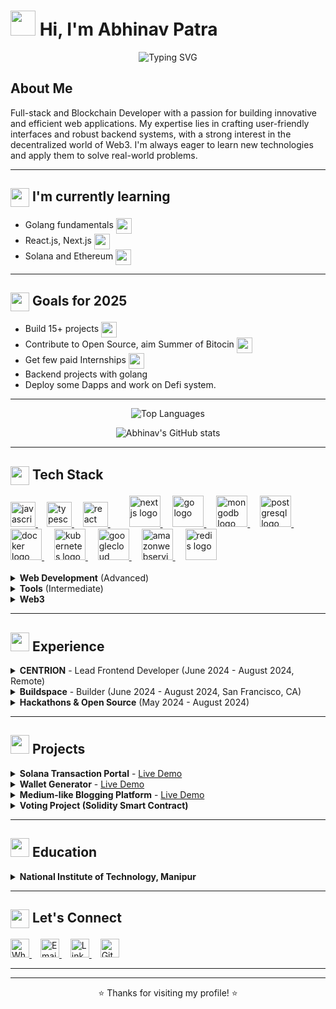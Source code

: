 # <img src="https://media.giphy.com/media/g0jg6lMcNORSlOv9Zb/giphy.gif?cid=790b7611kcpr64hjyt7jbve4vdkvw2m8rz4s86bbsgr38w18&ep=v1_stickers_search&rid=giphy.gif&ct=ts" width="40"> Hi, I'm Abhinav Patra

<p align="center">
  <img src="https://readme-typing-svg.herokuapp.com?font=Fira+Code&size=20&pause=100&color=00A3C8&vCenter=true&width=600&lines=Web+and+Blockchain+Developer;Always+Learning" alt="Typing SVG" />
</p>


## About Me

<p>
  Full-stack and Blockchain Developer with a passion for building innovative and efficient web applications. My expertise lies in crafting user-friendly interfaces and robust backend systems, with a strong interest in the decentralized world of Web3. I'm always eager to learn new technologies and apply them to solve real-world problems.
</p>

---

## <img src="https://media.giphy.com/media/Zebztgv7jmkoLe1DoY/giphy.gif?cid=ecf05e473t22i4scweo65028p2tlkre0zpc4x1aa0808tuu8&ep=v1_stickers_search&rid=giphy.gif&ct=s" width="30" align="absmiddle"> I'm currently learning

- Golang fundamentals <img src="https://media.giphy.com/media/zYi4Qdbs4LUmCrVD82/giphy.gif?cid=790b7611j85x6cy672oe01j55fs6y16ua0uirzdr3jxtel3x&ep=v1_stickers_search&rid=giphy.gif&ct=" width="25" align="absmiddle">
- React.js, Next.js <img src="https://media.giphy.com/media/eNAsjO55tPbgaor7ma/giphy.gif?cid=790b7611of7n9ghlzd949b0isywl0vriatvctujp2ql84yut&ep=v1_stickers_search&rid=giphy.gif&ct=s" width="25" align="absmiddle">
- Solana and Ethereum <img src="https://media.giphy.com/media/Ll22OhMLAlVDb8UQWe/giphy.gif?cid=790b76112ruiygn7j5lvvgytwl81cyxuzj08h3vny6imgfiq&ep=v1_stickers_search&rid=giphy.gif&ct=s" width="25" align="absmiddle">

---

## <img src="https://media.giphy.com/media/n24Eq6str4wLglFVw6/giphy.gif?cid=790b7611tsdiq320yew5aukjpcfkl9drf87ndgo5gz28wmc0&ep=v1_stickers_search&rid=giphy.gif&ct=s" width="30" align="absmiddle"> Goals for 2025

- Build 15+ projects <img src="https://media.giphy.com/media/BiSeh1hFJ2waKPld1p/giphy.gif?cid=790b7611dg4uzy0qrovmxhpsc0qq5hgz0v31qr5q377rt6dm&ep=v1_stickers_search&rid=giphy.gif&ct=s" width="25" align="absmiddle">
- Contribute to Open Source, aim Summer of Bitocin <img src="https://media.giphy.com/media/UP3y7jUL3vpnVyawjo/giphy.gif?cid=ecf05e47veix02ae9zf90gx158mn74nfkum2huueqi61we80&ep=v1_stickers_search&rid=giphy.gif&ct=s" width="25" align="absmiddle">
- Get few paid Internships <img src="https://media.giphy.com/media/RW1n4Qh34k4c6oWg7n/giphy.gif?cid=ecf05e47veix02ae9zf90gx158mn74nfkum2huueqi61we80&ep=v1_stickers_search&rid=giphy.gif&ct=s" width="25" align="absmiddle">
- Backend projects with golang
- Deploy some Dapps and work on Defi system.

---

<div align="center">
  
  ![Top Languages](https://github-readme-stats.vercel.app/api/top-langs/?username=abhinavpatra&hide_progress=false&layout=donut&theme=dark)
  
  ![Abhinav's GitHub stats](https://github-readme-stats.vercel.app/api?username=abhinavpatra&theme=dark&show_icons=true)
  
</div>

---

## <img src="https://media.giphy.com/media/QVz8bVdhi6dmkIkg61/giphy.gif?cid=ecf05e47po4gkdwzxbxw64i1srzzofliw5v2qtp3xvd7j8zn&ep=v1_stickers_search&rid=giphy.gif&ct=s" width="30" align="absmiddle"> Tech Stack

<div align="left">
  <a href="https://developer.mozilla.org/en-US/docs/Web/JavaScript" target="_blank">
    <img src="https://cdn.jsdelivr.net/gh/devicons/devicon/icons/javascript/javascript-original.svg" height="40" alt="javascript logo" />
  </a>
  <img width="10" />
  <a href="https://www.typescriptlang.org/" target="_blank">
    <img src="https://cdn.jsdelivr.net/gh/devicons/devicon/icons/typescript/typescript-original.svg" height="40" alt="typescript logo" />
  </a>
  <img width="10" />
  <a href="https://react.dev/" target="_blank">
    <img src="https://cdn.jsdelivr.net/gh/devicons/devicon/icons/react/react-original.svg" height="40" alt="react logo" />
  </a>
  <img width="10" />
  <img width="12" />
  <a href="https://nextjs.org/" target="_blank">
    <img src="https://cdn.jsdelivr.net/gh/devicons/devicon/icons/nextjs/nextjs-original.svg" height="50" alt="nextjs logo" />
  </a>
  <img width="12" />
  <a href="https://go.dev/" target="_blank">
    <img src="https://cdn.jsdelivr.net/gh/devicons/devicon/icons/go/go-original.svg" height="50" alt="go logo" />
  </a>
  <img width="12" />
  <a href="https://www.mongodb.com/" target="_blank">
    <img src="https://cdn.jsdelivr.net/gh/devicons/devicon/icons/mongodb/mongodb-original.svg" height="50" alt="mongodb logo" />
  </a>
  <img width="12" />
  <a href="https://www.postgresql.org/" target="_blank">
    <img src="https://cdn.jsdelivr.net/gh/devicons/devicon/icons/postgresql/postgresql-original.svg" height="50" alt="postgresql logo" />
  </a>
  <img width="12" />
  <a href="https://www.docker.com/" target="_blank">
    <img src="https://cdn.jsdelivr.net/gh/devicons/devicon/icons/docker/docker-original.svg" height="50" alt="docker logo" />
  </a>
  <img width="12" />
  <a href="https://kubernetes.io/" target="_blank">
    <img src="https://cdn.jsdelivr.net/gh/devicons/devicon/icons/kubernetes/kubernetes-plain.svg" height="50" alt="kubernetes logo" />
  </a>
  <img width="12" />
  <a href="https://cloud.google.com/" target="_blank">
    <img src="https://cdn.jsdelivr.net/gh/devicons/devicon/icons/googlecloud/googlecloud-original.svg" height="50" alt="googlecloud logo" />
  </a>
  <img width="12" />
  <a href="https://aws.amazon.com/" target="_blank">
    <img src="https://cdn.jsdelivr.net/gh/devicons/devicon/icons/amazonwebservices/amazonwebservices-line-wordmark.svg" height="50" alt="amazonwebservices logo" />
  </a>
  <img width="12" />
  <a href="https://redis.io/" target="_blank">
    <img src="https://cdn.jsdelivr.net/gh/devicons/devicon/icons/redis/redis-original.svg" height="50" alt="redis logo" />
  </a>
</div>

<br>

<div>
  <details>
    <summary><b>Web Development</b> (Advanced)</summary>
    <div>
      <code>HTML5</code> <code>JavaScript</code> <code>React</code> <code>Redux</code> <code>Recoil</code> <code>Docker</code> <code>Hono</code> <code>TypeScript</code> <code>React Native</code> <code>AWS</code> <code>MongoDB</code> <code>Prisma</code> <code>SQL</code> <code>PostgreSQL</code>
    </div>
  </details>

  <details>
    <summary><b>Tools</b> (Intermediate)</summary>
    <div>
      <code>Webpack</code> <code>Git</code> <code>Jenkins</code> <code>Docker</code> <code>JIRA</code>
    </div>
  </details>

  <details>
    <summary><b>Web3</b></summary>
    <div>
      <code>Ethers.js</code> <code>Solana Web3.js</code>
    </div>
  </details>
</div>

---

## <img src="https://img.icons8.com/color/48/briefcase.png" width="30"/> Experience

<details>
  <summary><b>CENTRION</b> - Lead Frontend Developer (June 2024 - August 2024, Remote)</summary>
  <div>
    <ul>
      <li>Hired and mentored fellow intern developers, assigning roles based on their strengths.</li>
      <li>Engineered a fully responsive website using React, closely following UI/UX designs.</li>
      <li>Implemented hooks and Recoil to enhance website latency and user retention.</li>
      <li>Managed a process re-engineering project to streamline service processes and communication flow.</li>
    </ul>
  </div>
</details>

<details>
  <summary><b>Buildspace</b> - Builder (June 2024 - August 2024, San Francisco, CA)</summary>
  <div>
    <ul>
      <li>Collaborated with cofounders to develop a running app with React Native, incorporating gamification for improved user engagement.</li>
      <li><a href="https://sage.buildspace.so/" target="_blank">Learn more about Buildspace</a></li>
    </ul>
  </div>
</details>

<details>
  <summary><b>Hackathons & Open Source</b> (May 2024 - August 2024)</summary>
  <div>
    <ul>
      <li>Won a Hackathon in a two-member team.</li>
      <li>Participated in SSOC Hackathons, contributing to various codebases and solving diverse use cases.</li>
    </ul>
  </div>
</details>

---

## <img src="https://img.icons8.com/color/48/project.png" width="30"/> Projects

<details>
  <summary><b>Solana Transaction Portal</b> - <a href="https://sol-transaction-manager.vercel.app/" target="_blank">Live Demo</a></summary>
  <div>
    <p>Web application for sending SOL securely on the Solana blockchain, supporting Devnet and Mainnet.</p>
    <code>Next.js</code> <code>React</code> <code>Tailwind CSS</code> <code>Solana Web3.js</code> <code>TypeScript</code> <code>Node.js</code>
  </div>
</details>

<details>
  <summary><b>Wallet Generator</b> - <a href="https://wallet-two-azure-27.vercel.app/" target="_blank">Live Demo</a></summary>
  <div>
    <p>Feature-rich wallet generator for Solana and Ethereum with mnemonic phrase storage, dark mode, and secure local storage.</p>
    <code>Next.js</code> <code>TypeScript</code> <code>Tailwind CSS</code> <code>Headless UI</code>
  </div>
</details>

<details>
  <summary><b>Medium-like Blogging Platform</b> - <a href="https://medium-abhinav.vercel.app/signup" target="_blank">Live Demo</a></summary>
  <div>
    <p>Full-stack blogging platform inspired by Medium with user authentication and CRUD operations.</p>
    <code>React</code> <code>TypeScript</code> <code>Vite</code> <code>Tailwind CSS</code> <code>Axios</code> <code>Hono</code> <code>Prisma</code> <code>PostgreSQL</code> <code>Cloudflare Workers</code>
  </div>
</details>

<details>
  <summary><b>Voting Project (Solidity Smart Contract)</b></summary>
  <div>
    <p>Solidity smart contract implementing a voting system with structs, enums, mappings, and modifiers, ensuring voter eligibility and voting rule adherence.</p>
    <code>Solidity</code> <code>Smart Contracts</code> <code>Blockchain</code>
  </div>
</details>

---

## <img src="https://img.icons8.com/color/48/graduation-cap--v1.png" width="30"/> Education

<details>
  <summary><b>National Institute of Technology, Manipur</b></summary>
  <div>
    <p>Bachelor's in Computer Science, CGPA: 8.9</p>
  </div>
</details>

---

## <img src="https://media.giphy.com/media/Al9XitEIwGgLU9yMfS/giphy.gif?cid=ecf05e47246z68gic13exguovr5xae6jhotnfa5nmu0evi54&ep=v1_stickers_search&rid=giphy.gif&ct=s" width="30" align="absmiddle"> Let's Connect

<div align="left">
  <a href="https://wa.me/917061591674" target="_blank">
    <img src="https://img.icons8.com/color/48/whatsapp--v1.png" width="30" alt="WhatsApp"/>
  </a>
  <img width="10" />
  <a href="mailto:patraabhinav12@gmail.com">
    <img src="https://img.icons8.com/color/48/important-mail.png" width="30" alt="Email"/>
  </a>
  <img width="10" />
  <a href="https://linkedin.com/in/Abhinavpatra1st" target="_blank">
    <img src="https://img.icons8.com/color/48/linkedin.png" width="30" alt="LinkedIn"/>
  </a>
  <img width="10" />
  <a href="https://github.com/Abhinavpatra" target="_blank">
    <img src="https://img.icons8.com/color/48/github--v1.png" width="30" alt="GitHub"/>
  </a>
</div>

---

---

<p align="center">
  ⭐️ Thanks for visiting my profile! ⭐️
</p>
